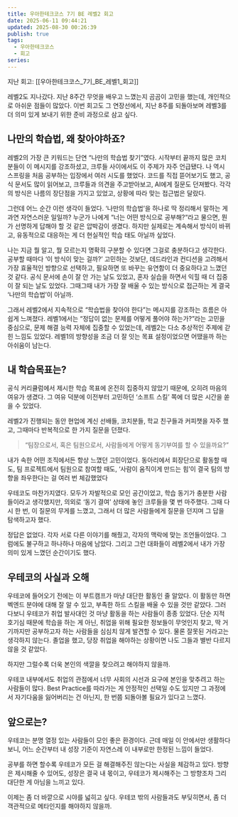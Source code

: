 ```yaml
---
title: 우아한테크코스 7기 BE 레벨2 회고
date: 2025-06-11 09:44:21
updated: 2025-08-30 00:26:39
publish: true
tags:
  - 우아한테크코스
  - 회고
series:
---
```

지난 회고: [[우아한테크코스_7기_BE_레벨1_회고]]

레벨2도 지나갔다. 지난 8주간 무엇을 배우고 느꼈는지 곰곰이 고민을 했는데, 개인적으로 아쉬운 점들이 많았다. 이번 회고도 그 연장선에서, 지난 8주를 되돌아보며 레벨3를 더 의미 있게 보내기 위한 준비 과정으로 삼고 싶다.

## 나만의 학습법, 왜 찾아야하죠?
레벨2의 가장 큰 키워드는 단연 “나만의 학습법 찾기”였다.
시작부터 끝까지 많은 코치분들이 이 메시지를 강조하셨고, 크루들 사이에서도 이 주제가 자주 언급됐다. 나 역시 스프링을 처음 공부하는 입장에서 여러 시도를 했었다. 코드를 직접 뜯어보기도 했고, 공식 문서도 많이 읽어보고, 크루들과 의견을 주고받아보고, AI에게 질문도 던져봤다. 각각의 방식은 나름의 장단점을 가지고 있었고, 상황에 따라 맞는 접근법은 달랐다.

그런데 어느 순간 이런 생각이 들었다. ‘나만의 학습법’을 하나로 딱 정리해서 말하는 게 과연 자연스러운 일일까? 누군가 나에게 “너는 어떤 방식으로 공부해?“라고 물으면, 뭔가 선명하게 답해야 할 것 같은 압박감이 생겼다. 하지만 실제로는 계속해서 방식이 바뀌고, 유동적으로 대응하는 게 더 현실적인 학습 태도 아닐까 싶었다.

나는 지금 뭘 알고, 뭘 모르는지 명확히 구분할 수 있다면 그걸로 충분하다고 생각한다. 공부할 때마다 ‘이 방식이 맞는 걸까?’ 고민하는 것보단, 데드라인과 컨디션을 고려해서 가장 효율적인 방향으로 선택하고, 필요하면 또 바꾸는 유연함이 더 중요하다고 느꼈던 것 같다. 공식 문서에 손이 잘 안 가는 날도 있었고, 혼자 실습을 하면서 익힐 때 더 집중이 잘 되는 날도 있었다. 그때그때 내가 가장 잘 배울 수 있는 방식으로 접근하는 게 결국 ‘나만의 학습법’이 아닐까.

그래서 레벨2에서 지속적으로 “학습법을 찾아야 한다”는 메시지를 강조하는 흐름은 아쉽게 느껴졌다. 레벨1에서는 “정답이 없는 문제를 어떻게 풀어야 하는가?”라는 고민을 중심으로, 문제 해결 능력 자체에 집중할 수 있었는데, 레벨2는 다소 추상적인 주제에 갇힌 느낌도 있었다. 레벨1의 방향성을 조금 더 잘 잇는 목표 설정이었으면 어땠을까 하는 아쉬움이 남는다.

## 내 학습목표는?
공식 커리큘럼에서 제시한 학습 목표에 온전히 집중하지 않았기 때문에, 오히려 마음의 여유가 생겼다. 그 여유 덕분에 이전부터 고민하던 ‘소프트 스킬’ 쪽에 더 많은 시간을 쏟을 수 있었다.

레벨2가 진행되는 동안 현업에 계신 선배들, 코치분들, 학교 친구들과 커피챗을 자주 했고, 그때마다 반복적으로 한 가지 질문을 던졌다.
> “팀장으로서, 혹은 팀원으로서, 사람들에게 어떻게 동기부여를 할 수 있을까요?”

내가 속한 어떤 조직에서든 항상 느꼈던 고민이었다. 동아리에서 회장단으로 활동할 때도, 팀 프로젝트에서 팀원으로 참여할 때도, ‘사람이 움직이게 만드는 힘’이 결국 팀의 방향을 좌우한다는 걸 여러 번 체감했었다

우테코도 마찬가지였다. 모두가 자발적으로 모인 공간이었고, 학습 동기가 충분한 사람들이라고 생각했지만, 의외로 ‘동기 결여’ 상태에 놓인 크루들을 몇 번 마주했다. 그때 다시 한 번, 이 질문의 무게를 느꼈고, 그래서 더 많은 사람들에게 질문을 던지며 그 답을 탐색하고자 했다.

정답은 없었다. 각자 서로 다른 이야기를 해줬고, 각자의 맥락에 맞는 조언들이었다. 그럼에도 불구하고 하나하나 마음에 남았다. 그리고 그런 대화들이 레벨2에서 내가 가장 의미 있게 느꼈던 순간이기도 했다.

## 우테코의 사실과 오해
우테코에 들어오기 전에는 이 부트캠프가 마냥 대단한 활동인 줄 알았다. 이 활동만 하면 벡엔드 분야에 대해 잘 알 수 있고, 부족한 하드 스킬을 배울 수 있을 것만 같았다. 그러다보니 우테코가 취업 발사대인 것 마냥 활동을 하는 사람들이 종종 있었다. 단순 지적 호기심 때문에 학습을 하는 게 아닌, 취업을 위해 필요한 정보들이 무엇인지 찾고, 딱 거기까지만 공부하고자 하는 사람들을 심심치 않게 발견할 수 있다. 물론 잘못된 거라고는 생각하지 않는다. 졸업을 했고, 당장 취업을 해야하는 상황이면 나도 그들과 별반 다르지 않을 것 같았다. 

하지만 그럴수록 더욱 본인의 색깔을 찾으려고 해야하지 않을까. 

우테코 내부에서도 취업의 관점에서 너무 사회의 시선과 요구에 본인을 맞추려고 하는 사람들이 많다. Best Practice를 따라가는 게 안정적인 선택일 수도 있지만 그 과정에서 자기다움을 잃어버리는 건 아닌지, 한 번쯤 되돌아볼 필요가 있다고 느꼈다.

## 앞으로는?
우테코는 분명 열정 있는 사람들이 모인 좋은 환경이다. 근데 매일 이 안에서만 생활하다 보니, 어느 순간부터 내 성장 기준이 자연스레 이 내부로만 한정된 느낌이 들었다.

공부를 하면 할수록 우테코가 모든 걸 해결해주진 않는다는 사실을 체감하고 있다. 방향은 제시해줄 수 있어도, 성장은 결국 내 몫이고, 우테코가 제시해주는 그 방향조차 그리 대단한 게 아님을 느끼고 있다.

이제는 좀 더 바깥으로 시야를 넓히고 싶다. 우테코 밖의 사람들과도 부딪히면서, 좀 더 객관적으로 메타인지를 해야하지 않을까.


